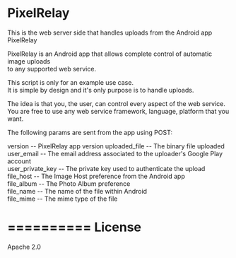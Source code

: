 PixelRelay
==========
  
This is the web server side that handles uploads from the Android app PixelRelay
  
PixelRelay is an Android app that allows complete control of automatic image uploads  
to any supported web service.
  
This script is only for an example use case.  
It is simple by design and it's only purpose is to handle uploads.  
  
The idea is that you, the user, can control every aspect of the web service.  
You are free to use any web service framework, language, platform that you want.
  
The following params are sent from the app using POST:  
  
 version          -- PixelRelay app version
 uploaded_file		-- The binary file uploaded  
 user_email		    -- The email address associated to the uploader's Google Play account  
 user_private_key	-- The private key used to authenticate the upload  
 file_host	    	-- The Image Host preference from the Android app  
 file_album		    -- The Photo Album preference  
 file_name	    	-- The name of the file within Android  
 file_mime	    	-- The mime type of the file  


==========
License
==========
Apache 2.0
